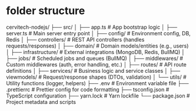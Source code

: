 # folder structure 
cervitech-nodejs/
├── src/
│   ├── app.ts                    # App bootstrap logic
│   ├── server.ts                 # Main server entry point
│   ├── config/                   # Environment config, DB, Redis
│   ├── controllers/              # REST API controllers (handles requests/responses)
│   ├── domain/                   # Domain models/entities (e.g., users)
│   ├── infrastructure/           # External integrations (MongoDB, Redis, BullMQ)
│   ├── jobs/                     # Scheduled jobs and queues (BullMQ)
│   ├── middlewares/             # Custom middlewares (auth, error handling, etc.)
│   ├── routes/                   # API route definitions
│   ├── services/                 # Business logic and service classes
│   ├── viewmodels/               # Request/response shapes (DTOs, validation)
│   └── utils/                    # Utility functions (logger, helpers)
├── .env                          # Environment variable file
├── .prettierrc                   # Prettier config for code formatting
├── tsconfig.json                 # TypeScript configuration
├── yarn.lock                     # Yarn lockfile
└── package.json                  # Project metadata and scripts
